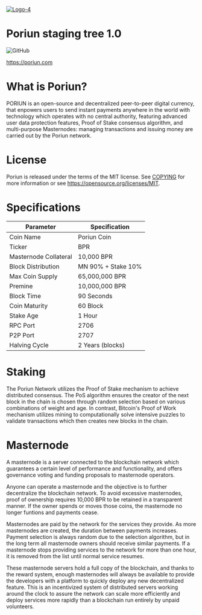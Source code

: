 <a href="https://github.com/poriun/PoriunCoin/releases"><img src="https://i.ibb.co/54TK9sB/Logo-4.png" alt="Logo-4" border="0"></a>

Poriun staging tree 1.0
=======================

![GitHub](https://img.shields.io/github/license/mashape/apistatus.svg)


https://poriun.com

What is Poriun?
=================================================
PORIUN is an open-source and decentralized peer-to-peer digital currency, that enpowers users to send instant payments anywhere in the world with technology which operates with no central authority, featuring advanced user data protection features, Proof of Stake consensus algorithm, and multi-purpose Masternodes: managing transactions and issuing money are carried out by the Poriun network.

License
=================================================
Poriun is released under the terms of the MIT license. See [COPYING](https://github.com/poriun/PoriunCoin/blob/master/COPYING) for more information or see https://opensource.org/licenses/MIT.

Specifications
=================================================
|      **Parameter**    |   **Specification**       | 
|-----------------------|---------------------------|
| Coin Name             | Poriun Coin               |
| Ticker                | BPR                       |
| Masternode Collateral | 10,000 BPR                |
| Block Distribution    | MN 90% + Stake 10%        |
| Max Coin Supply       | 65,000,000 BPR            |
| Premine               | 10,000,000 BPR            |
| Block Time            | 90 Seconds                |
| Coin Maturity         | 60 Block                  |
| Stake Age             | 1 Hour                    |
| RPC Port              | 2706                      |
| P2P Port              | 2707                      |  
| Halving Cycle         | 2 Years (blocks)          |

Staking
=================================================
The Poriun Network utilizes the Proof of Stake mechanism to achieve distributed consensus. The PoS algorithm ensures the creator of the next block in the chain is chosen through random selection based on various combinations of weight and age. In contrast, Bitcoin's Proof of Work mechanism utilizes mining to computationally solve intensive puzzles to validate transactions which then creates new blocks in the chain.

Masternode
=================================================
A masternode is a server connected to the blockchain network which guarantees a certain level of performance and functionality, and offers governance voting and funding proposals to masternode operators. 

Anyone can operate a masternode and the objective is to further decentralize the blockchain network. To avoid excessive masternodes, proof of ownership requires 10,000 BPR to be retained in a transparent manner. If the owner spends or moves those coins, the masternode no longer funtions and payments cease.

Masternodes are paid by the network for the services they provide. As more masternodes are created, the duration between payments increases. Payment selection is always random due to the selection algorithm, but in the long term all masternode owners should receive similar payments. If a masternode stops providing services to the network for more than one hour, it is removed from the list until normal service resumes.

These masternode servers hold a full copy of the blockchain, and thanks to the reward system, enough masternodes will always be available to provide the developers with a platform to quickly deploy any new decentralized feature. This is an incentivized system of distributed servers working around the clock to assure the network can scale more efficiently and deploy services more rapidly than a blockchain run entirely by unpaid volunteers.
